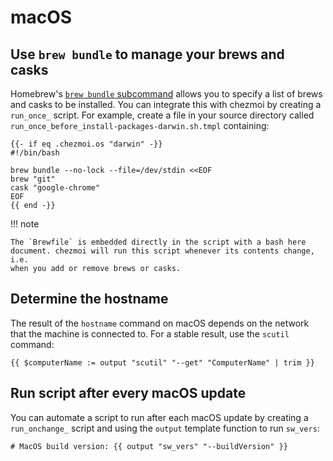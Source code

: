 # macOS

## Use `brew bundle` to manage your brews and casks

Homebrew's [`brew bundle` subcommand][bundle] allows you to specify a list of
brews and casks to be installed. You can integrate this with chezmoi by creating
a `run_once_` script. For example, create a file in your source directory called
`run_once_before_install-packages-darwin.sh.tmpl` containing:

```text
{{- if eq .chezmoi.os "darwin" -}}
#!/bin/bash

brew bundle --no-lock --file=/dev/stdin <<EOF
brew "git"
cask "google-chrome"
EOF
{{ end -}}
```

!!! note

    The `Brewfile` is embedded directly in the script with a bash here
    document. chezmoi will run this script whenever its contents change, i.e.
    when you add or remove brews or casks.

## Determine the hostname

The result of the `hostname` command on macOS depends on the network that the
machine is connected to. For a stable result, use the `scutil` command:

```text
{{ $computerName := output "scutil" "--get" "ComputerName" | trim }}
```

## Run script after every macOS update

You can automate a script to run after each macOS update by creating
a `run_onchange_` script and using the `output` template function to run `sw_vers`:

```text
# MacOS build version: {{ output "sw_vers" "--buildVersion" }}
```

[bundle]: https://docs.brew.sh/Manpage#bundle-subcommand
